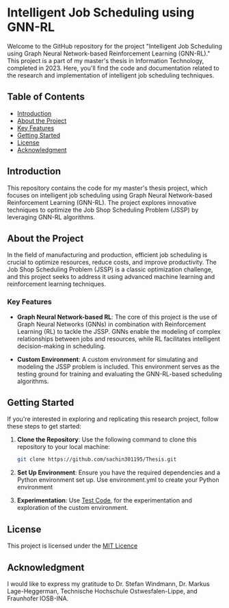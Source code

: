 # Intelligent Job Scheduling using GNN-RL

Welcome to the GitHub repository for the project "Intelligent Job Scheduling using Graph Neural Network-based Reinforcement Learning (GNN-RL)." This project is a part of my master's thesis in Information Technology, completed in 2023. Here, you'll find the code and documentation related to the research and implementation of intelligent job scheduling techniques.

## Table of Contents

- [Introduction](#introduction)
- [About the Project](#about-the-project)
- [Key Features](#key-features)
- [Getting Started](#getting-started)
- [License](#license)
- [Acknowledgment](#acknowledgment)

## Introduction

This repository contains the code for my master's thesis project, which focuses on intelligent job scheduling using Graph Neural Network-based Reinforcement Learning (GNN-RL). The project explores innovative techniques to optimize the Job Shop Scheduling Problem (JSSP) by leveraging GNN-RL algorithms.

## About the Project

In the field of manufacturing and production, efficient job scheduling is crucial to optimize resources, reduce costs, and improve productivity. The Job Shop Scheduling Problem (JSSP) is a classic optimization challenge, and this project seeks to address it using advanced machine learning and reinforcement learning techniques.

### Key Features

- **Graph Neural Network-based RL**: The core of this project is the use of Graph Neural Networks (GNNs) in combination with Reinforcement Learning (RL) to tackle the JSSP. GNNs enable the modeling of complex relationships between jobs and resources, while RL facilitates intelligent decision-making in scheduling.

- **Custom Environment**: A custom environment for simulating and modeling the JSSP problem is included. This environment serves as the testing ground for training and evaluating the GNN-RL-based scheduling algorithms.

<!--## Repository Contents

- `src/`: Contains the source code for the GNN-RL-based job scheduling algorithms and models.
- `environment/`: Includes the custom Python environment for modeling and simulating the JSSP.
- `data/`: This directory contains any relevant datasets or files necessary for running experiments.
- `docs/`: Detailed documentation and reports related to the master's thesis and research. -->

## Getting Started

If you're interested in exploring and replicating this research project, follow these steps to get started:

1. **Clone the Repository**: Use the following command to clone this repository to your local machine:

   ```bash
   git clone https://github.com/sachin301195/Thesis.git
2. **Set Up Environment**: Ensure you have the required dependencies and a Python environment set up. Use environment.yml to create your Python environment
3. **Experimentation**: Use [Test Code](https://github.com/sachin301195/Thesis/blob/main/test.py), for the experimentation and exploration of the custom environment.

## License   

This project is licensed under the [MIT Licence](https://github.com/sachin301195/Thesis/blob/main/LICENSE)

## Acknowledgment   

I would like to express my gratitude to Dr. Stefan Windmann, Dr. Markus Lage-Heggerman, Technische Hochschule Ostwesfalen-Lippe, and Fraunhofer IOSB-INA.

